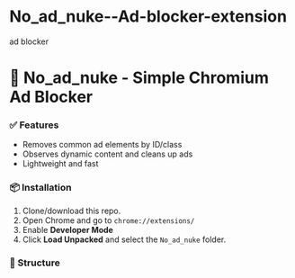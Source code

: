 # No_ad_nuke--Ad-blocker-extension
ad blocker
# 🚫 No_ad_nuke - Simple Chromium Ad Blocker
### ✅ Features
- Removes common ad elements by ID/class
- Observes dynamic content and cleans up ads
- Lightweight and fast
### 📦 Installation
1. Clone/download this repo.
2. Open Chrome and go to `chrome://extensions/`
3. Enable **Developer Mode**
4. Click **Load Unpacked** and select the `No_ad_nuke` folder.
### 📁 Structure
